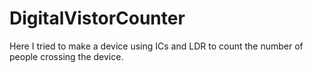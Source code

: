 # DigitalVistorCounter
Here I tried to make a device using ICs and LDR to count the number of people crossing the device.
